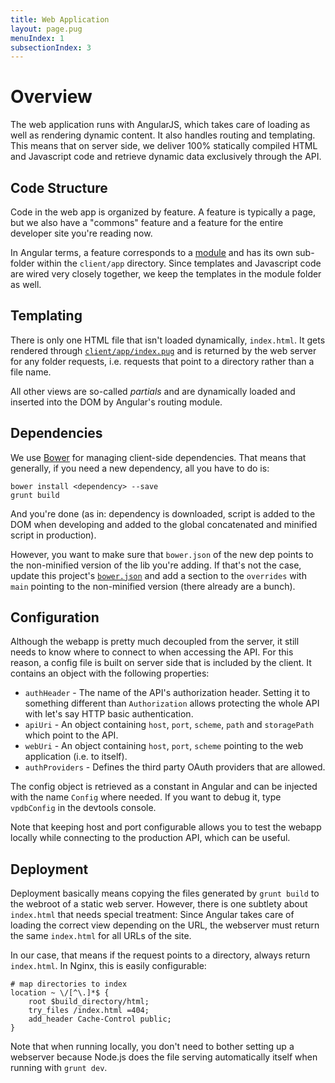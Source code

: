 ```yaml
---
title: Web Application
layout: page.pug
menuIndex: 1
subsectionIndex: 3
---
```


# Overview

The web application runs with AngularJS, which takes care of loading as well
as rendering dynamic content. It also handles routing and templating. This 
means that on server side, we deliver 100% statically compiled HTML and
Javascript code and retrieve dynamic data exclusively through the API.


## Code Structure

Code in the web app is organized by feature. A feature is typically a page,
but we also have a "commons" feature and a feature for the entire developer
site you're reading now.

In Angular terms, a feature corresponds to a [module][ngModule] and has its
own sub-folder within the `client/app` directory. Since templates and
Javascript code are wired very closely together, we keep the templates in the
module folder as well.


## Templating

There is only one HTML file that isn't loaded dynamically, `index.html`. It
gets rendered through [`client/app/index.pug`][index.pug] and is returned by
the web server for any folder requests, i.e. requests that point to a
directory rather than a file name.

All other views are so-called *partials* and are dynamically loaded and
inserted into the DOM by Angular's routing module.


## Dependencies

We use [Bower][bower] for managing client-side dependencies. That means that
generally, if you need a new dependency, all you have to do is:

	bower install <dependency> --save
	grunt build

And you're done (as in: dependency is downloaded, script is added to the DOM
when developing and added to the global concatenated and minified script in
production).

However, you want to make sure that `bower.json` of the new dep points to the
non-minified version of the lib you're adding. If that's not the case, update
this project's [`bower.json`][bower.json] and add a section to the `overrides`
with `main` pointing to the non-minified version (there already are a bunch).


## Configuration

Although the webapp is pretty much decoupled from the server, it still needs
to know where to connect to when accessing the API. For this reason, a config
file is built on server side that is included by the client. It contains an
object with the following properties:

 * `authHeader` - The name of the API's authorization header. Setting it to
   something different than `Authorization` allows protecting the whole API
   with let's say HTTP basic authentication.
 * `apiUri` - An object containing `host`, `port`, `scheme`, `path` and
   `storagePath` which point to the API.
 * `webUri` - An object containing `host`, `port`, `scheme` pointing to the web
   application (i.e. to itself).
 * `authProviders` - Defines the third party OAuth providers that are allowed.

The config object is retrieved as a constant in Angular and can be injected
with the name `Config` where needed. If you want to debug it, type `vpdbConfig`
in the devtools console.

Note that keeping host and port configurable allows you to test the webapp
locally while connecting to the production API, which can be useful.


## Deployment

Deployment basically means copying the files generated by `grunt build` to the
webroot of a static web server. However, there is one subtlety about
`index.html` that needs special treatment: Since Angular takes care of loading
the correct view depending on the URL, the webserver must return the same
`index.html` for all URLs of the site.

In our case, that means if the request points to a directory, always return
`index.html`. In Nginx, this is easily configurable:

	# map directories to index
	location ~ \/[^\.]*$ {
		root $build_directory/html;
		try_files /index.html =404;
		add_header Cache-Control public;
	}

Note that when running locally, you don't need to bother setting up a
webserver because Node.js does the file serving automatically itself when
running with `grunt dev`.


[angular]: https://angularjs.org/
[bower]: http://bower.io/
[bower.json]: https://github.com/vpdb/backend/blob/master/bower.json
[ngModule]: https://docs.angularjs.org/guide/module
[index.pug]: https://github.com/vpdb/backend/blob/master/client/app/index.pug
